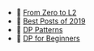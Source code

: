- :small_blue_diamond: [From Zero to L2](https://leetcode.com/discuss/career/216554/From-0-to-clearing-UberAppleAmazonLinkedInGoogle)
- :small_blue_diamond: [Best Posts of 2019](https://leetcode.com/discuss/general-discussion/459286/Best-Posts-of-2019)
- :small_blue_diamond: [DP Patterns](https://leetcode.com/discuss/general-discussion/458695/Dynamic-Programming-Patterns)
- :small_blue_diamond: [DP for Beginners](https://leetcode.com/discuss/general-discussion/662866/DP-for-Beginners-Problems-or-Patterns-or-Sample-Solutions)
